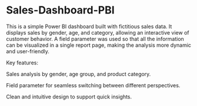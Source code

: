 # Sales-Dashboard-PBI
This is a simple Power BI dashboard built with fictitious sales data. It displays sales by gender, age, and category, allowing an interactive view of customer behavior.  A field parameter was used so that all the information can be visualized in a single report page, making the analysis more dynamic and user-friendly. 

Key features:

Sales analysis by gender, age group, and product category.

Field parameter for seamless switching between different perspectives.

Clean and intuitive design to support quick insights.

